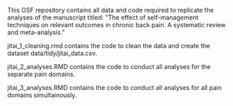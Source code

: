 This OSF repository contains all data and code required to replicate the analyses of the manuscript titled: "The effect of self-management techniques on relevant outcomes in chronic back pain. A systematic review and meta-analysis."

jitai_1_cleaning.rmd contains the code to clean the data and create the dataset data/tidy/jitai_data.csv.

jitai_2_analyses.RMD contains the code to conduct all analyses for the separate pain domains.

jitai_3_analyses.RMD contains the code to conduct all analyses for all pain domains simultainously.
